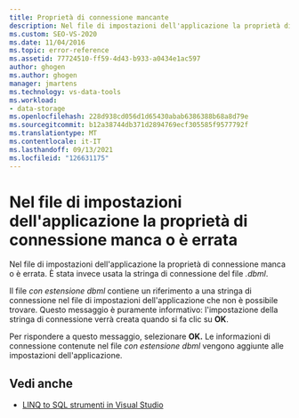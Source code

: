 ```yaml
---
title: Proprietà di connessione mancante
description: Nel file di impostazioni dell'applicazione la proprietà di connessione manca o è errata. Visualizzare informazioni su questo Visual Studio O/R Designer.
ms.custom: SEO-VS-2020
ms.date: 11/04/2016
ms.topic: error-reference
ms.assetid: 77724510-ff59-4d43-b933-a0434e1ac597
author: ghogen
ms.author: ghogen
manager: jmartens
ms.technology: vs-data-tools
ms.workload:
- data-storage
ms.openlocfilehash: 228d938cd056d1d65430abab6386388b68a8d79e
ms.sourcegitcommit: b12a38744db371d2894769ecf305585f9577792f
ms.translationtype: MT
ms.contentlocale: it-IT
ms.lasthandoff: 09/13/2021
ms.locfileid: "126631175"
---
```

# <a name="the-connection-property-in-the-application-settings-file-is-missing-or-incorrect"></a>Nel file di impostazioni dell'applicazione la proprietà di connessione manca o è errata

Nel file di impostazioni dell'applicazione la proprietà di connessione manca o è errata. È stata invece usata la stringa di connessione del file *.dbml*.

Il file *con estensione dbml* contiene un riferimento a una stringa di connessione nel file di impostazioni dell'applicazione che non è possibile trovare. Questo messaggio è puramente informativo: l'impostazione della stringa di connessione verrà creata quando si fa clic su **OK**.

Per rispondere a questo messaggio, selezionare **OK.** Le informazioni di connessione contenute nel file *con estensione dbml* vengono aggiunte alle impostazioni dell'applicazione.

## <a name="see-also"></a>Vedi anche

- [LINQ to SQL strumenti in Visual Studio](../data-tools/linq-to-sql-tools-in-visual-studio2.md)
